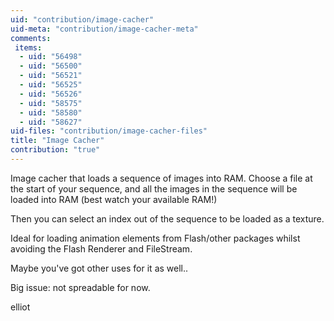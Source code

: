 ```yaml
---
uid: "contribution/image-cacher"
uid-meta: "contribution/image-cacher-meta"
comments: 
 items: 
  - uid: "56498"
  - uid: "56500"
  - uid: "56521"
  - uid: "56525"
  - uid: "56526"
  - uid: "58575"
  - uid: "58580"
  - uid: "58627"
uid-files: "contribution/image-cacher-files"
title: "Image Cacher"
contribution: "true"
---
```


Image cacher that loads a sequence of images into RAM.
Choose a file at the start of your sequence, and all the images in the sequence will be loaded into RAM (best watch your available RAM!)

Then you can select an index out of the sequence to be loaded as a texture.

Ideal for loading animation elements from Flash/other packages whilst avoiding the Flash Renderer and FileStream.

Maybe you've got other uses for it as well..

Big issue: not spreadable for now.

elliot